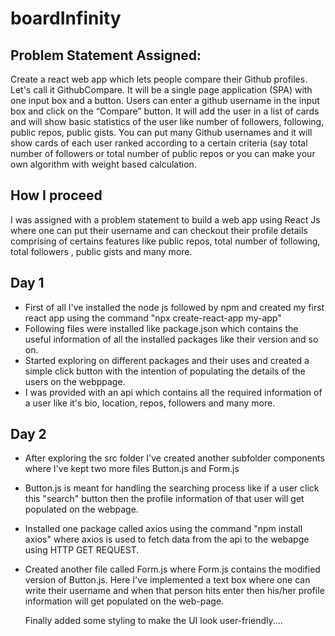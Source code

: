 # boardInfinity

## Problem Statement Assigned:
Create a react web app which lets people compare their Github profiles. Let's call it GithubCompare.
It will be a single page application (SPA) with one input box and a button. Users can enter a github username in the input box and click on the “Compare” button. It will add the user in a list of cards and will show basic statistics of the user like number of followers, following, public repos, public gists.
You can put many Github usernames and it will show cards of each user ranked according to a certain criteria (say total number of followers or total number of public repos or you can make your own algorithm with weight based calculation.

## How I proceed
I was assigned with a problem statement to build a web app using React Js where one can put their username and can checkout their profile details comprising of certains features
like public repos, total number of following, total followers , public gists and many more.

## Day 1
* First of all I've installed the node js followed by npm and created my first react app using the command "npx create-react-app my-app"
* Following files were installed like package.json which contains the useful information of all the installed  packages like their version and so on.
* Started exploring on different packages and their uses and created a simple click button with the intention of populating the details of the users on the webppage.
* I was provided with an api which contains all the required information of a user like it's bio, location, repos, followers and many more.

## Day 2
* After exploring the src folder I've created another subfolder components where I've kept two more files Button.js and Form.js
* Button.js is meant for handling the searching process like if a user click this "search" button then the profile information of that user will get populated on the webpage.
* Installed one package called axios using the command "npm install axios" where axios is used to fetch data from the api to the webapge using HTTP GET REQUEST.
* Created another file called Form.js where Form.js contains the modified version of Button.js. Here I've implemented a text box where one can write their username and when that      person hits enter then his/her profile information will get populated on the web-page.
  
  Finally added some styling to make the UI look user-friendly....
  
 
  

